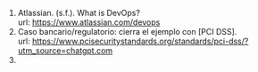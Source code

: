 1. Atlassian. (s.f.). What is DevOps?  
    url: https://www.atlassian.com/devops 
2. Caso bancario/regulatorio: cierra el ejemplo con [PCI DSS].  
  url: https://www.pcisecuritystandards.org/standards/pci-dss/?utm_source=chatgpt.com
3. 
